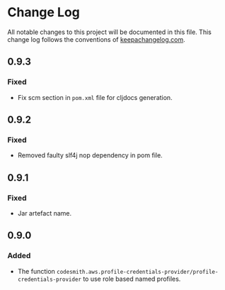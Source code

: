 # Change Log
All notable changes to this project will be documented in this file. This change log follows the conventions of [keepachangelog.com](http://keepachangelog.com/).

## 0.9.3

### Fixed
- Fix scm section in `pom.xml` file for cljdocs generation.

## 0.9.2

### Fixed
- Removed faulty slf4j nop dependency in pom file.

## 0.9.1

### Fixed
- Jar artefact name.

## 0.9.0

### Added
- The function `codesmith.aws.profile-credentials-provider/profile-credentials-provider` to use role based named profiles.
